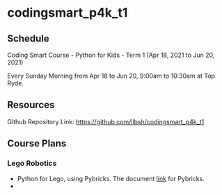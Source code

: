 # codingsmart_p4k_t1

## Schedule

Coding Smart Course - Python for Kids - Term 1 (Apr 18, 2021 to Jun 20, 2021)

Every Sunday Morning from Apr 18 to Jun 20, 9:00am to 10:30am at Top Ryde. 

## Resources

Github Repository Link: https://github.com/llbsh/codingsmart_p4k_t1


## Course Plans

### Lego Robotics

* Python for Lego, using Pybricks. The document [link](https://docs.pybricks.com/en/latest/pupdevices/forcesensor.html) for Pybricks.
* 

